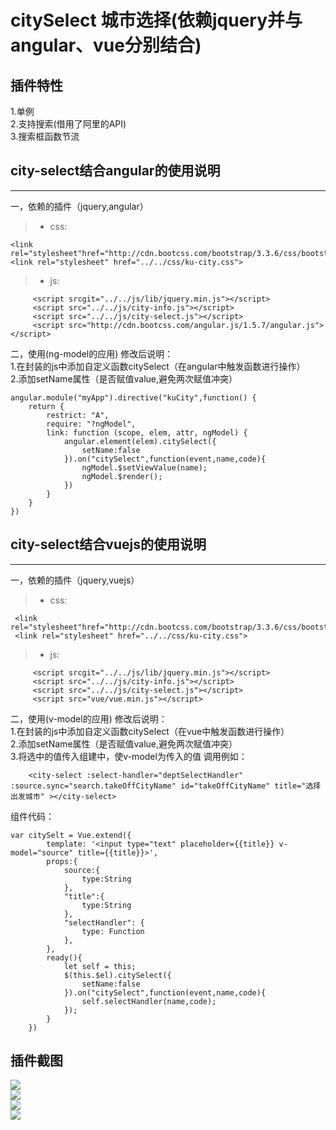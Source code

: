 # citySelect 城市选择(依赖jquery并与angular、vue分别结合)
插件特性
----------  
1.单例  
2.支持搜索(借用了阿里的API)  
3.搜索框函数节流    
  
## city-select结合angular的使用说明
----
一，依赖的插件（jquery,angular）
  >* css:
```
<link rel="stylesheet"href="http://cdn.bootcss.com/bootstrap/3.3.6/css/bootstrap.css">
<link rel="stylesheet" href="../../css/ku-city.css">
``` 
   >* js:
```
     <script srcgit="../../js/lib/jquery.min.js"></script>
     <script src="../../js/city-info.js"></script>
     <script src="../../js/city-select.js"></script>
     <script src="http://cdn.bootcss.com/angular.js/1.5.7/angular.js"></script>
 ```
    
二，使用(ng-model的应用)
    修改后说明：<br/>
          1.在封装的js中添加自定义函数citySelect（在angular中触发函数进行操作）<br/>
          2.添加setName属性（是否赋值value,避免两次赋值冲突）<br/>
```
angular.module("myApp").directive("kuCity",function() {
    return {
        restrict: "A",
        require: "?ngModel",
        link: function (scope, elem, attr, ngModel) {
            angular.element(elem).citySelect({
                setName:false
            }).on("citySelect",function(event,name,code){
                ngModel.$setViewValue(name);
                ngModel.$render();
            })
        }
    }
})

```
## city-select结合vuejs的使用说明 
----
一，依赖的插件（jquery,vuejs）
  >* css:    
```
 <link rel="stylesheet"href="http://cdn.bootcss.com/bootstrap/3.3.6/css/bootstrap.css">
 <link rel="stylesheet" href="../../css/ku-city.css">
``` 
>* js: 
```
     <script srcgit="../../js/lib/jquery.min.js"></script>
     <script src="../../js/city-info.js"></script>
     <script src="../../js/city-select.js"></script>
     <script src="vue/vue.min.js"></script>
 ```
二，使用(v-model的应用)
    修改后说明：<br/>
          1.在封装的js中添加自定义函数citySelect（在vue中触发函数进行操作）<br/>
          2.添加setName属性（是否赋值value,避免两次赋值冲突）<br/>
          3.将选中的值传入组建中，使v-model为传入的值
调用例如：
```
    <city-select :select-handler="deptSelectHandler" :source.sync="search.takeOffCityName" id="takeOffCityName" title="选择出发城市" ></city-select>
```
组件代码：
```
var citySelt = Vue.extend({
        template: '<input type="text" placeholder={{title}} v-model="source" title={{title}}>',
        props:{
            source:{
                type:String
            },
            "title":{
                type:String
            },
            "selectHandler": {
                type: Function
            },
        },
        ready(){
            let self = this;
            $(this.$el).citySelect({
                setName:false
            }).on("citySelect",function(event,name,code){
                self.selectHandler(name,code);
            });
        }
    })
```
插件截图
----------

![](http://7xi96x.com1.z0.glb.clouddn.com/kucity1.png)  
![](http://7xi96x.com1.z0.glb.clouddn.com/kucity2.png)  
![](http://7xi96x.com1.z0.glb.clouddn.com/kucity3.png)  
![](http://7xi96x.com1.z0.glb.clouddn.com/kucity4.png)  

